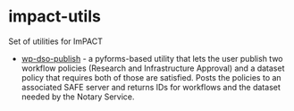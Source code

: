 # impact-utils

Set of utilities for ImPACT 

- [wp-dso-publish](wp-dso-publish/) - a pyforms-based utility that lets the user publish two
workflow policies (Research and Infrastructure Approval) and a dataset policy that requires
both of those are satisfied. Posts the policies to an associated SAFE server and returns 
IDs for workflows and the dataset needed by the Notary Service. 
